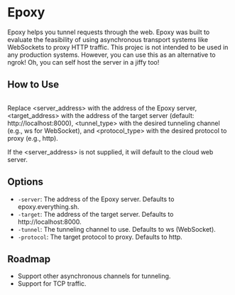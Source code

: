 # Epoxy

Epoxy helps you tunnel requests through the web.  Epoxy was built to evaluate
the feasibility of using asynchronous transport systems like WebSockets to proxy
HTTP traffic.  This projec is not intended to be used in any production systems.
However, you can use this as an alternative to ngrok!  Oh, you can self host the
server in a jiffy too!

## How to Use

```./epoxy -server <server_address> -target <target_address> -tunnel <tunnel_type> -protocol <protocol_type>
```

Replace <server_address> with the address of the Epoxy server, <target_address> with the address of the target server (default: http://localhost:8000), <tunnel_type> with the desired tunneling channel (e.g., ws for WebSocket), and <protocol_type> with the desired protocol to proxy (e.g., http).

If the <server_address> is not supplied, it will default to the cloud web server.

## Options

- `-server`: The address of the Epoxy server. Defaults to epoxy.everything.sh.
- `-target`: The address of the target server. Defaults to http://localhost:8000.
- `-tunnel`: The tunneling channel to use. Defaults to ws (WebSocket).
- `-protocol`: The target protocol to proxy. Defaults to http.

## Roadmap
- Support other asynchronous channels for tunneling.
- Support for TCP traffic.